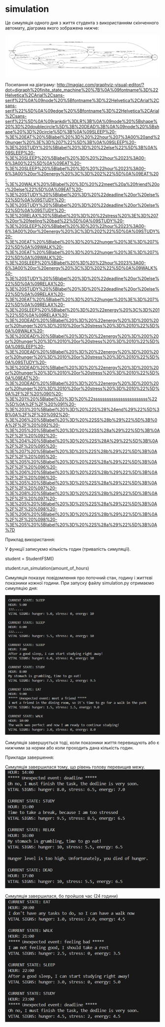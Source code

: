# simulation

Це симуляція одного дня з життя студента з використанням скінченного автомату,
діаграма якого зображена нижче:

![Структура проекту](images/diagram.png)

Посилання на діаграму: http://magjac.com/graphviz-visual-editor/?dot=digraph%20finite_state_machine%20%7B%0A%09fontname%3D%22Helvetica%2CArial%2Csans-serif%22%0A%09node%20%5Bfontname%3D%22Helvetica%2CArial%2Csans-serif%22%5D%0A%09edge%20%5Bfontname%3D%22Helvetica%2CArial%2Csans-serif%22%5D%0A%09rankdir%3DLR%3B%0A%09node%20%5Bshape%20%3D%20doublecircle%5D%3B%20DEAD%3B%0A%09node%20%5Bshape%20%3D%20circle%5D%3B%0A%09SLEEP%20-%3E%20EAT%20%5Blabel%20%3D%20%22hour%207%3A00%20and%20hunger%20%3E%3D%207%22%5D%3B%0A%09SLEEP%20-%3E%20STUDY%20%5Blabel%20%3D%20%22else%22%5D%3B%0A%09SLEEP%20-%3E%20SLEEP%20%5Blabel%20%3D%20%22hour%2023%3A00-6%3A00%22%5D%0A%09EAT%20-%3E%20SLEEP%20%5Blabel%20%3D%20%22hour%2023%3A00-6%3A00%20or%20energy%20%3C%3D%202%22%5D%0A%09EAT%20-%3E%20WALK%20%5Blabel%20%3D%20%22meet%20a%20friend%20or%20else%22%5D%0A%09EAT%20-%3E%20STUDY%20%5Blabel%20%3D%20%22deadline%20or%20else%22%5D%0A%09STUDY%20-%3E%20STUDY%20%5Blabel%20%3D%20%22deadline%20or%20else%22%5D%0A%09STUDY%20-%3E%20RELAX%20%5Blabel%20%3D%20%22stress%20%3E%3D%207%20or%20feeling%20bad%22%5D%0A%09STUDY%20-%3E%20SLEEP%20%5Blabel%20%3D%20%22hour%2023%3A00-6%3A00%20or%20energy%20%3C%3D%202%22%5D%0A%09STUDY%20-%3E%20EAT%20%5Blabel%20%3D%20%22hunger%20%3E%3D%207%22%5D%0A%09WALK%20-%3E%20EAT%20%5Blabel%20%3D%20%22hunger%20%3E%3D%207%22%5D%0A%09WALK%20-%3E%20SLEEP%20%5Blabel%20%3D%20%22hour%2023%3A00-6%3A00%20or%20energy%20%3C%3D%202%22%5D%0A%09WALK%20-%3E%20STUDY%20%5Blabel%20%3D%20%22deadline%20or%20else%22%5D%0A%09RELAX%20-%3E%20STUDY%20%5Blabel%20%3D%20%22deadline%20or%20else%22%5D%0A%09RELAX%20-%3E%20EAT%20%5Blabel%20%3D%20%22hunger%20%3E%3D%207%22%5D%0A%09RELAX%20-%3E%20SLEEP%20%5Blabel%20%3D%20%22energy%20%3C%3D%201%22%5D%0A%09RELAX%20-%3E%20DEAD%20%5Blabel%20%3D%20%22energy%20%3D%200%20or%20hunger%20%3D%2010%20or%20stress%20%3D%2010%22%5D%0A%09WALK%20-%3E%20DEAD%20%5Blabel%20%3D%20%22energy%20%3D%200%20or%20hunger%20%3D%2010%20or%20stress%20%3D%2010%22%5D%0A%09SLEEP%20-%3E%20DEAD%20%5Blabel%20%3D%20%22energy%20%3D%200%20or%20hunger%20%3D%2010%20or%20stress%20%3D%2010%22%5D%0A%09STUDY%20-%3E%20DEAD%20%5Blabel%20%3D%20%22energy%20%3D%200%20or%20hunger%20%3D%2010%20or%20stress%20%3D%2010%22%5D%0A%09EAT%20-%3E%20DEAD%20%5Blabel%20%3D%20%22energy%20%3D%200%20or%20hunger%20%3D%2010%20or%20stress%20%3D%2010%22%5D%0A%2F%2F%20%090%20-%3E%201%20%5Blabel%20%3D%20%22ssssssssssssssssssssssss%22%5D%0A%2F%2F%20%091%20-%3E%203%20%5Blabel%20%3D%20%22S%28%24end%29%22%5D%3B%0A%2F%2F%20%092%20-%3E%206%20%5Blabel%20%3D%20%22SS%28b%29%22%5D%3B%0A%2F%2F%20%092%20-%3E%205%20%5Blabel%20%3D%20%22SS%28a%29%22%5D%3B%0A%2F%2F%20%092%20-%3E%204%20%5Blabel%20%3D%20%22S%28A%29%22%5D%3B%0A%2F%2F%20%095%20-%3E%207%20%5Blabel%20%3D%20%22S%28b%29%22%5D%3B%0A%2F%2F%20%095%20-%3E%205%20%5Blabel%20%3D%20%22S%28a%29%22%5D%3B%0A%2F%2F%20%096%20-%3E%206%20%5Blabel%20%3D%20%22S%28b%29%22%5D%3B%0A%2F%2F%20%096%20-%3E%205%20%5Blabel%20%3D%20%22S%28a%29%22%5D%3B%0A%2F%2F%20%097%20-%3E%208%20%5Blabel%20%3D%20%22S%28b%29%22%5D%3B%0A%2F%2F%20%097%20-%3E%205%20%5Blabel%20%3D%20%22S%28a%29%22%5D%3B%0A%2F%2F%20%098%20-%3E%206%20%5Blabel%20%3D%20%22S%28b%29%22%5D%3B%0A%2F%2F%20%098%20-%3E%205%20%5Blabel%20%3D%20%22S%28a%29%22%5D%3B%0A%7D

Приклад використання:

У функції записуємо кількість годин (тривалість симуляції).

student = StudentFSM()

student.run_simulation(amount_of_hours)

Симуляція показує повідомлення про поточний стан, годину і життєві показники кожної години. При запуску файлу simulation.py отримаємо симуляцію дня:

![example of usage](images/example1.png)

Симуляція завершується тоді, коли показники життя перевищують або є нижчими за норми або коли проходить дана кількість годин.

Приклади завершення:

Симуляція завершилася тому, що рівень голову перевищив межу.
![died of hunger](images/example2.png)

Симуляція завершилася, бо пройшов час (24 години)
![end of 24 hours](images/example3.png)
